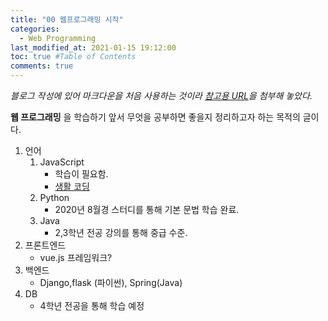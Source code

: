 ```yaml
---
title: "00 웹프로그래밍 시작"
categories: 
  - Web Programming
last_modified_at: 2021-01-15 19:12:00
toc: true #Table of Contents
comments: true
---
```

[참고용 URL]:https://heropy.blog/2017/09/30/markdown/ "마크다운 문법"

_블로그 작성에 있어 마크다운을 처음 사용하는 것이라 [참고용 URL]을 첨부해 놓았다._


__웹 프로그래밍__ 을 학습하기 앞서 무엇을 공부하면 좋을지 정리하고자 하는 목적의 글이다.

1. 언어
    1. JavaScript
        - 학습이 필요함.
        - [생활 코딩](https://www.youtube.com/watch?v=uWbCJGSeqlY&list=PLuHgQVnccGMA4uSig3hCjl7wTDeyIeZVU&index=3)
    1. Python
        - 2020년 8월경 스터디를 통해 기본 문법 학습 완료.
    1. Java
        - 2,3학년 전공 강의를 통해 중급 수준.
1. 프론트엔드
    - vue.js 프레임워크?
1. 백엔드
    - Django,flask (파이썬), Spring(Java)
1. DB
    - 4학년 전공을 통해 학습 예정



